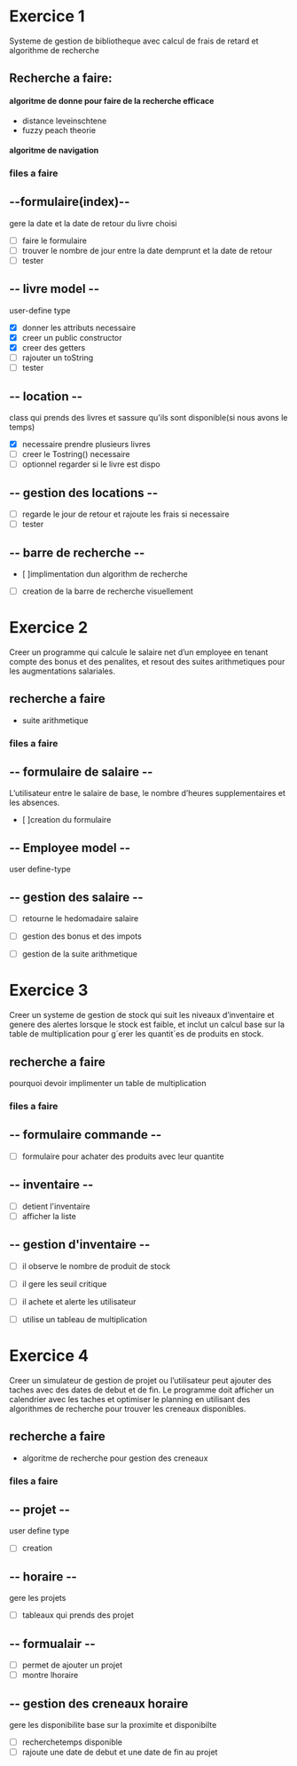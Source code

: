 # Exercice 1
Systeme de gestion de bibliotheque avec calcul de frais de retard et algorithme de recherche

## Recherche a faire:
#### algoritme de donne pour faire de la recherche efficace
- distance leveinschtene
- fuzzy peach theorie
#### algoritme de navigation



### files a faire
##  --formulaire(index)--
gere la date  et la date de retour du livre choisi
- [ ] faire le formulaire
- [ ] trouver le nombre de jour entre la date demprunt et la date de retour
- [ ] tester 
## -- livre model --
user-define type
- [x] donner les attributs necessaire
- [x] creer un public constructor
- [x] creer des getters
- [ ] rajouter un toString
- [ ] tester

## -- location --
class qui prends des livres et sassure qu'ils sont disponible(si nous avons le temps)
- [x] necessaire prendre plusieurs livres
- [ ] creer le Tostring() necessaire
- [ ] optionnel regarder si le livre est dispo 
## -- gestion des locations --
- [ ] regarde le jour de retour et rajoute les frais si necessaire
- [ ] tester 
## -- barre de recherche --
- [ ]implimentation dun algorithm de recherche
- [ ] creation de la barre de recherche visuellement

# Exercice 2
Creer un programme qui calcule le salaire net d’un employee en tenant compte des bonus et des penalites, et resout des suites arithmetiques pour les augmentations salariales.

## recherche a faire
- suite arithmetique

### files a faire

## -- formulaire de salaire --
L’utilisateur entre le salaire de base, le nombre d’heures supplementaires et les absences.
- [ ]creation du formulaire

## -- Employee model --
user define-type 

## -- gestion des salaire --
- [ ] retourne le hedomadaire salaire
- [ ] gestion des bonus et des impots
- [ ] gestion de la suite arithmetique


# Exercice 3
Creer un systeme de gestion de stock qui suit les niveaux d’inventaire et genere des alertes lorsque le stock est faible, et inclut un calcul base sur la table de multiplication pour g´erer les quantit´es de produits en stock.

## recherche a faire
pourquoi devoir implimenter un table de multiplication

### files a faire
## -- formulaire commande --
- [ ] formulaire pour achater des produits avec leur quantite

## -- inventaire --
- [ ] detient l'inventaire
- [ ] afficher la liste
## -- gestion d'inventaire --
- [ ]  il observe le nombre de produit de stock
- [ ]  il gere les seuil critique
- [ ]  il achete et alerte les utilisateur
- [ ]  utilise un tableau de multiplication


# Exercice 4
Creer un simulateur de gestion de projet ou l’utilisateur peut ajouter des taches avec des dates de debut et de fin. Le programme doit afficher un calendrier avec les taches et optimiser le planning en utilisant des algorithmes de recherche pour trouver les creneaux disponibles.

## recherche a faire
- algoritme de recherche pour gestion des creneaux
### files a faire
## -- projet --
user define type
- [ ] creation

## -- horaire -- 
gere les projets
- [ ] tableaux qui prends des projet
## -- formualair --
- [ ] permet de ajouter un projet
- [ ] montre lhoraire
## -- gestion des creneaux horaire
gere les disponibilite base sur la proximite et disponibilte
- [ ] recherchetemps disponible
- [ ] rajoute une date de debut et une date de fin au projet
